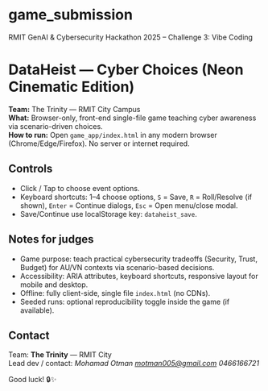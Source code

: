 # game_submission

RMIT GenAI &amp; Cybersecurity Hackathon 2025 – Challenge 3: Vibe Coding
# DataHeist — Cyber Choices (Neon Cinematic Edition)
**Team:** The Trinity — RMIT City Campus  
**What:** Browser-only, front-end single-file game teaching cyber awareness via scenario-driven choices.  
**How to run:** Open `game_app/index.html` in any modern browser (Chrome/Edge/Firefox). No server or internet required.

## Controls
- Click / Tap to choose event options.
- Keyboard shortcuts: 1–4 choose options, `S` = Save, `R` = Roll/Resolve (if shown), `Enter` = Continue dialogs, `Esc` = Open menu/close modal.
- Save/Continue use localStorage key: `dataheist_save`.


## Notes for judges
- Game purpose: teach practical cybersecurity tradeoffs (Security, Trust, Budget) for AU/VN contexts via scenario-based decisions.
- Accessibility: ARIA attributes, keyboard shortcuts, responsive layout for mobile and desktop.
- Offline: fully client-side, single file `index.html` (no CDNs).
- Seeded runs: optional reproducibility toggle inside the game (if available).

## Contact
Team: **The Trinity** — RMIT City  
Lead dev / contact: *Mohamad Otman motman005@gmail.com 0466166721*

Good luck! 🔒✨

